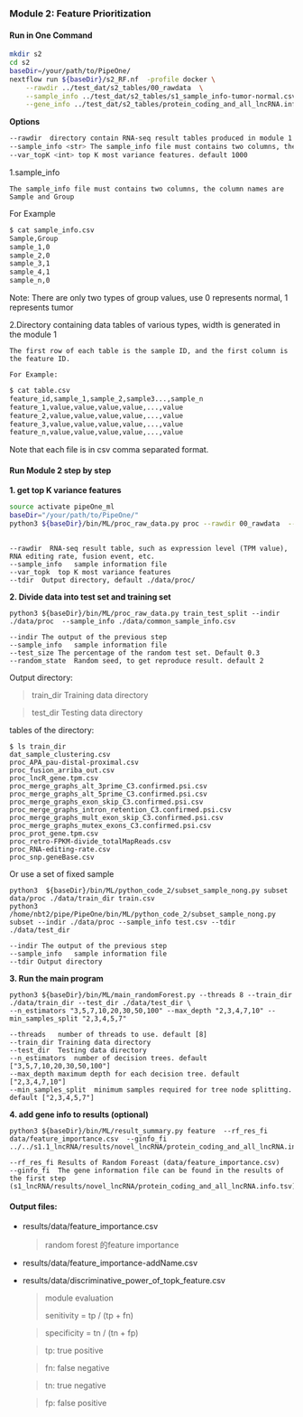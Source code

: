 
### __Module 2: Feature Prioritization__

#### Run in One Command
```bash
mkdir s2
cd s2
baseDir=/your/path/to/PipeOne/
nextflow run ${baseDir}/s2_RF.nf  -profile docker \
    --rawdir ../test_dat/s2_tables/00_rawdata  \
    --sample_info ../test_dat/s2_tables/s1_sample_info-tumor-normal.csv \
    --gene_info ../test_dat/s2_tables/protein_coding_and_all_lncRNA.info.tsv
```

__Options__

```bash
--rawdir  directory contain RNA-seq result tables produced in module 1
--sample_info <str> The sample_info file must contains two columns, the column names are Sample and Group
--var_topK <int> top K most variance features. default 1000
```

1.sample_info

    The sample_info file must contains two columns, the column names are Sample and Group

For Example
```bash
$ cat sample_info.csv
Sample,Group
sample_1,0
sample_2,0
sample_3,1
sample_4,1
sample_n,0
```
Note: There are only two types of group values, use 0 represents normal, 1 represents tumor

2.Directory containing data tables of various types, width is generated in the module 1

    The first row of each table is the sample ID, and the first column is the feature ID.

    For Example:

```bash
$ cat table.csv
feature_id,sample_1,sample_2,sample3...,sample_n
feature_1,value,value,value,value,...,value
feature_2,value,value,value,value,...,value
feature_3,value,value,value,value,...,value
feature_n,value,value,value,value,...,value
```

Note that each file is in csv comma separated format.


#### Run Module 2  step by step

__1. get top K variance features__
  
```bash
source activate pipeOne_ml
baseDir="/your/path/to/PipeOne/"
python3 ${baseDir}/bin/ML/proc_raw_data.py proc --rawdir 00_rawdata  --sample_info s1_sample_info-tumor-normal.csv --var_topk 1000 --tdir ./data/proc/
    
```

    --rawdir  RNA-seq result table, such as expression level (TPM value), RNA editing rate, fusion event, etc.
    --sample_info   sample information file
    --var_topk  top K most variance features
    --tdir  Output directory, default ./data/proc/

__2. Divide data into test set and training set__

```
python3 ${baseDir}/bin/ML/proc_raw_data.py train_test_split --indir ./data/proc  --sample_info ./data/common_sample_info.csv
```
    --indir The output of the previous step
    --sample_info   sample information file
    --test_size The percentage of the random test set. Default 0.3
    --random_state  Random seed, to get reproduce result. default 2

Output directory:
>train_dir Training data directory

>test_dir  Testing data directory

tables of the directory:
```
$ ls train_dir
dat_sample_clustering.csv
proc_APA_pau-distal-proximal.csv
proc_fusion_arriba_out.csv
proc_lncR_gene.tpm.csv
proc_merge_graphs_alt_3prime_C3.confirmed.psi.csv
proc_merge_graphs_alt_5prime_C3.confirmed.psi.csv
proc_merge_graphs_exon_skip_C3.confirmed.psi.csv
proc_merge_graphs_intron_retention_C3.confirmed.psi.csv
proc_merge_graphs_mult_exon_skip_C3.confirmed.psi.csv
proc_merge_graphs_mutex_exons_C3.confirmed.psi.csv
proc_prot_gene.tpm.csv
proc_retro-FPKM-divide_totalMapReads.csv
proc_RNA-editing-rate.csv
proc_snp.geneBase.csv
```

Or use a set of fixed sample

```
python3  ${baseDir}/bin/ML/python_code_2/subset_sample_nong.py subset data/proc ./data/train_dir train.csv
python3 /home/nbt2/pipe/PipeOne/bin/ML/python_code_2/subset_sample_nong.py subset --indir ./data/proc --sample_info test.csv --tdir ./data/test_dir 
```
    --indir The output of the previous step
    --sample_info   sample information file
    --tdir Output directory

__3. Run the main program__

```
python3 ${baseDir}/bin/ML/main_randomForest.py --threads 8 --train_dir ./data/train_dir --test_dir ./data/test_dir \
--n_estimators "3,5,7,10,20,30,50,100" --max_depth "2,3,4,7,10" --min_samples_split "2,3,4,5,7"
```
    --threads   number of threads to use. default [8]
    --train_dir Training data directory
    --test_dir  Testing data directory
    --n_estimators  number of decision trees. default ["3,5,7,10,20,30,50,100"]
    --max_depth maximum depth for each decision tree. default ["2,3,4,7,10"]
    --min_samples_split  minimum samples required for tree node splitting. default ["2,3,4,5,7"]


__4. add gene info to  results (optional)__
```
python3 ${baseDir}/bin/ML/result_summary.py feature  --rf_res_fi data/feature_importance.csv  --ginfo_fi ../../s1.1_lncRNA/results/novel_lncRNA/protein_coding_and_all_lncRNA.info.tsv
```
    --rf_res_fi Results of Random Foreast (data/feature_importance.csv)
    --ginfo_fi  The gene information file can be found in the results of the first step (s1_lncRNA/results/novel_lncRNA/protein_coding_and_all_lncRNA.info.tsv)

#### __Output files__:

* results/data/feature_importance.csv
    > random forest 的feature importance

* results/data/feature_importance-addName.csv

* results/data/discriminative_power_of_topk_feature.csv

    >module evaluation
    >
    >senitivity  = tp / (tp + fn)

    >specificity = tn / (tn + fp)

    >tp: true positive

    >fn: false negative

    >tn: true negative
    
    >fp: false positive
